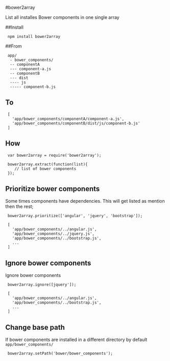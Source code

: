 #bower2array

List all installes Bower components in one single array

##Install

     npm install bower2array

##From

     app/
      - bower_components/
      -- componentA
      --- component-a.js
      -- componentB
      --- dist
      ---- js
      ----- component-b.js


## To

     [
       'app/bower_components/componentA/component-a.js',
       'app/bower_components/componentB/dist/js/component-b.js'
     ]

## How

     var bower2array = require('bower2array');

     bower2array.extract(function(list){
        // list of bower components
     });

## Prioritize bower components

Some times components have dependencies. This will get listed as mention then the rest;

     bower2array.prioritize(['angular', 'jquery', 'bootstrap']);

     [
       'app/bower_components/../angular.js',
       'app/bower_components/../jquery.js',
       'app/bower_components/../bootstrap.js',
       ...
     ]

## Ignore bower components

Ignore bower components

     bower2array.ignore([jquery']);

     [
       'app/bower_components/../angular.js',
       'app/bower_components/../bootstrap.js',
       ...
     ]

## Change base path

If bower components are installed in a different directory by default `app/bower_components/`

     bower2array.setPath('bower/bower_components');



